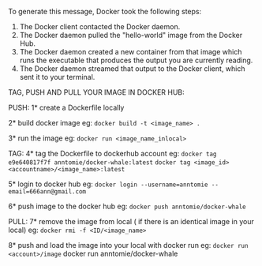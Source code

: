 To generate this message, Docker took the following steps:
 1. The Docker client contacted the Docker daemon.
 2. The Docker daemon pulled the "hello-world" image from the Docker Hub.
 3. The Docker daemon created a new container from that image which runs the
    executable that produces the output you are currently reading.
 4. The Docker daemon streamed that output to the Docker client, which sent it
    to your terminal.




 TAG, PUSH AND PULL YOUR IMAGE IN DOCKER HUB:

 PUSH:
 1* create a Dockerfile locally

 2* build docker image
 eg: `docker build -t <image_name> .`

 3* run the image
 eg: `docker run <image_name_inlocal>`

 TAG:
 4* tag the Dockerfile to dockerhub account
 eg: `docker tag e9e640817f7f anntomie/docker-whale:latest`
     `docker tag <image_id> <accountname>/<image_name>:latest`

 5* login to docker hub
 eg: `docker login --username=anntomie --email=666ann@gmail.com`

 6* push image to the docker hub
 eg: `docker push anntomie/docker-whale`

 PULL:
 7* remove the image from local ( if there is an identical image in your local)
 eg: `docker rmi -f <ID/<image_name>`

 8* push and load the image into your local with docker run
 eg: `docker run <account>/image`
     docker run anntomie/docker-whale
